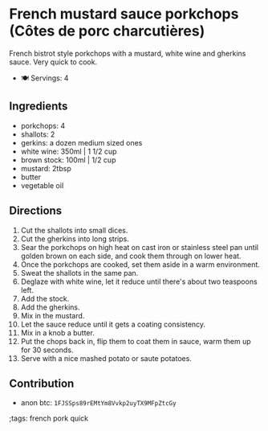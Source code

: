 # French mustard sauce porkchops (Côtes de porc charcutières)

French bistrot style porkchops with a mustard, white wine and gherkins sauce. Very quick to cook.

- 🍽️ Servings: 4

## Ingredients

- porkchops: 4
- shallots: 2
- gerkins: a dozen medium sized ones
- white wine: 350ml | 1 1/2 cup
- brown stock: 100ml | 1/2 cup
- mustard: 2tbsp
- butter
- vegetable oil

## Directions

1. Cut the shallots into small dices.
2. Cut the gherkins into long strips.
3. Sear the porkchops on high heat on cast iron or stainless steel pan until golden brown on each side, and cook them through on lower heat.
4. Once the porkchops are cooked, set them aside in a warm environment.
5. Sweat the shallots in the same pan.
6. Deglaze with white wine, let it reduce until there's about two teaspoons left.
7. Add the stock.
8. Add the gherkins.
9. Mix in the mustard.
10. Let the sauce reduce until it gets a coating consistency.
11. Mix in a knob a butter.
12. Put the chops back in, flip them to coat them in sauce, warm them up for 30 seconds.
13. Serve with a nice mashed potato or saute potatoes.

## Contribution

- anon btc: `1FJSSps89rEMtYm8Vvkp2uyTX9MFpZtcGy`

;tags: french pork quick
